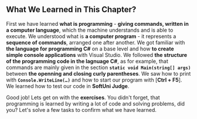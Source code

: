 ## What We Learned in This Chapter?

First we have learned **what is programming** - **giving commands, written in a computer language**, which the machine understands and is able to execute. We understood what is **a computer program** - it represents a **sequence of commands**, arranged one after another. We got familiar with **the language for programming C#** on a base level and how **to create simple console applications** with Visual Studio. We followed **the structure of the programming code in the lagnuage C#**, as for example, that commands are mainly given in the section **``static void Main(string[] args)``** between **the openning and closing curly parentheses**. We saw how to print with **`Console.WriteLine(…)`** and how to start our program with [**Ctrl + F5**]. We learned how to test our code in **SoftUni Judge**.

Good job! Lets get on with the **exercises**. You didn't forget, that programming is learned by writing a lot of code and solving problems, did you? Let's solve a few tasks to confirm what we have learned.
